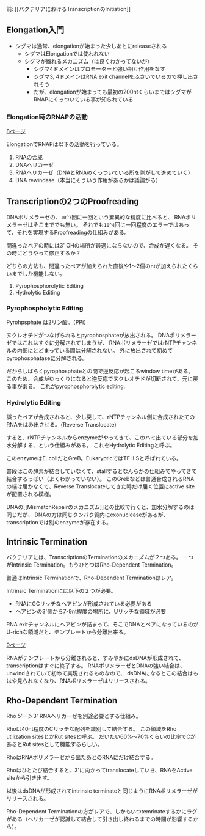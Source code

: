 前: [[バクテリアにおけるTranscriptionのInitiation]]

## Elongation入門

- シグマは通常、elongationが始まった少しあとにreleaseされる
   - シグマはElongationでは使われない
   - シグマが離れるメカニズム（は良くわかってないが）
       - シグマ4ドメインはプロモーターと強い相互作用をなす
       - シグマ3, 4ドメインはRNA exit channelをふさいでいるので押し出されそう
       - だが、elongationが始まっても最初の200ntくらいまではシグマがRNAPにくっついている事が知られている

### Elongation時のRNAPの活動

[8ページ](https://karino2.github.io/ImageGallery/MolecularBiology728x2.html#lg=1&slide=7)

ElongationでRNAPは以下の活動を行っている。

1. RNAの合成
2. DNAヘリカーゼ
3. RNAヘリカーゼ（DNAとRNAのくっついている所を剥がして進めていく）
4. DNA rewindase（本当にそういう作用があるかは議論がる）

## Transcriptionの2つのProofreading

DNAポリメラーゼの、`10^7`回に一回という驚異的な精度に比べると、
RNAポリメラーゼはそこまででも無い。
それでも`10^4`回に一回程度のエラーではあって、それを実現するProofreadingの仕組みがある。

間違ったペアの時には3' OHの場所が最適にならないので、合成が遅くなる。
その時にどうやって修正するか？

どちらの方法も、間違ったペアが加えられた直後や1〜2個のntが加えられたくらいまでしか機能しない。

1. Pyrophosphorolytic Editing
2. Hydrolytic Editing

### Pyrophospholytic Editing

Pyrohpsphate は2リン酸。（PPi）

ヌクレオチドがつなげられるとpyrophosphateが放出される。
DNAポリメラーゼではこれはすぐに分解されてしまうが、
RNAポリメラーゼではrNTPチャンネルの内部にとどまっている間は分解されない。
外に放出されて初めてpyrophosphataseに分解される。

だからしばらくpyrophosphateとの間で逆反応が起こるwindow timeがある。
このため、合成がゆっくりになると逆反応でヌクレオチドが切断されて、元に戻る事がある。
これがpyrophosphorolytic editing.

### Hydrolytic Editing

誤ったペアが合成されると、少し戻して、rNTPチャンネル側に合成されたてのRNAをはみ出させる。（Reverse Translocate）

すると、rNTPチャンネルからenzymeがやってきて、このハミ出ている部分を加水分解する、という仕組みがある。
これをHydrolytic Editingと呼ぶ。

このenzymeはE. coliだとGreB。EukaryoticではTF II Sと呼ばれている。

普段はこの酵素が結合していなくて、stallするとなんらかの仕組みでやってきて結合するっぽい（よくわかっていない）。
このGreBなどは普通合成されるRNAの端は届かなくて、Reverse Translocateしてきた時だけ届く位置にactive siteが配置される模様。

DNAの[[MismatchRepairのメカニズム]]との比較で行くと、加水分解するのは同じだが、
DNAの方は同じタンパク質内にexonucleaseがあるが、transcriptionでは別のenzymeが存在する。

## Intrinsic Termination

バクテリアには、TranscriptionのTerminationのメカニズムが２つある。
一つがIntrinsic Termination。もうひとつはRho-Dependent Termination。

普通はIntrinsic Terminationで、Rho-Dependent Terminationはレア。

Intrinsic Terminationには以下の２つが必要。

- RNAにGCリッチなヘアピンが形成されている必要がある
- ヘアピンの3'側から7-9nt程度の場所に、Uリッチな領域が必要

RNA exitチャンネルにヘアピンが詰まって、そこでDNAとペアになっているのがU-richな領域だと、テンプレートから分離出来る。

[9ページ](https://karino2.github.io/ImageGallery/MolecularBiology728x2.html#lg=1&slide=8)

RNAがテンプレートから分離されると、すみやかにdsDNAが形成されて、transcriptionはすぐに終了する。
RNAポリメラーゼとDNAの強い結合は、unwindされていて初めて実現されるものなので、
dsDNAになるとこの結合はもはや見られなくなり、RNAポリメラーゼはリリースされる。

## Rho-Dependent Termination

Rho 5'ー＞3' RNAヘリカーゼを別途必要とする仕組み。

Rhoは40nt程度のCリッチな配列を識別して結合する。
この領域をRho utilization sitesとかRut sitesと呼ぶ。
だいたい60%〜70%くらいの比率でCがあるとRut sitesとして機能するらしい。

RhoはRNAポリメラーゼから出たあとのRNAにだけ結合する。

Rhoはひとたび結合すると、3'に向かってtranslocateしていき、RNAをActive siteから引き出す。

以後はdsDNAが形成されてintrinsic terminateと同じようにRNAポリメラーゼがリリースされる。

Rho-Dependent Terminationの方がレアで、しかもいつtemrinateするかにラグがある（ヘリカーゼが認識して結合して引き出し終わるまでの時間が影響するから）。